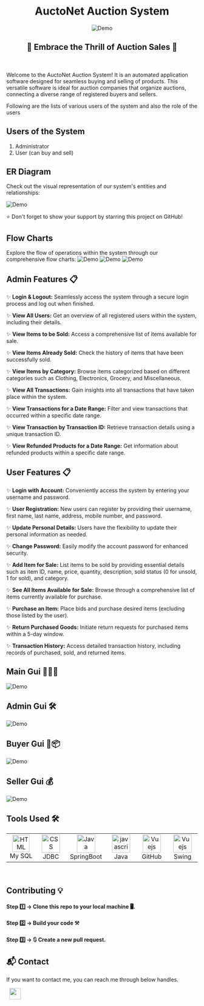  <h1 align="center">AuctoNet Auction System</h1> 
 

<div align="center">
  <img alt="Demo" src="ReadmeImages/Project%20Log.png" />
</div>
<h2 align="center">🌟 Embrace the Thrill of Auction Sales 🌟</h2>


<br>
<br>
Welcome to the AuctoNet Auction System! It is an automated application software designed for seamless buying and selling of products. This versatile software is ideal for auction companies that organize auctions, connecting a diverse range of registered buyers and sellers.


Following are the lists of various users of the system and also the role of the users

## Users of the System
1. Administrator
2. User (can buy and sell)

## ER Diagram
Check out the visual representation of our system's entities and relationships:

<img alt="Demo" src="ReadmeImages/Er_Diagram.png" />

:star: Don't forget to show your support by starring this project on GitHub!

## Flow Charts
Explore the flow of operations within the system through our comprehensive flow charts:
<img alt="Demo" src="ReadmeImages/adminflow.png" />
<img alt="Demo" src="ReadmeImages/mainflow.png" />
<img alt="Demo" src="ReadmeImages/sellerflow.png" />


## Admin Features 📋

✨ **Login & Logout:** Seamlessly access the system through a secure login process and log out when finished.

✨ **View All Users:** Get an overview of all registered users within the system, including their details.

✨ **View Items to be Sold:** Access a comprehensive list of items available for sale.

✨ **View Items Already Sold:** Check the history of items that have been successfully sold.

✨ **View Items by Category:** Browse items categorized based on different categories such as Clothing, Electronics, Grocery, and Miscellaneous.

✨ **View All Transactions:** Gain insights into all transactions that have taken place within the system.

✨ **View Transactions for a Date Range:** Filter and view transactions that occurred within a specific date range.

✨ **View Transaction by Transaction ID:** Retrieve transaction details using a unique transaction ID.

✨ **View Refunded Products for a Date Range:** Get information about refunded products within a specific date range.


## User Features 📋

✨ **Login with Account:** Conveniently access the system by entering your username and password.

✨ **User Registration:** New users can register by providing their username, first name, last name, address, mobile number, and password.

✨ **Update Personal Details:** Users have the flexibility to update their personal information as needed.

✨ **Change Password:** Easily modify the account password for enhanced security.

✨ **Add Item for Sale:** List items to be sold by providing essential details such as item ID, name, price, quantity, description, sold status (0 for unsold, 1 for sold), and category.

✨ **See All Items Available for Sale:** Browse through a comprehensive list of items currently available for purchase.

✨ **Purchase an Item:** Place bids and purchase desired items (excluding those listed by the user).

✨ **Return Purchased Goods:** Initiate return requests for purchased items within a 5-day window.

✨ **Transaction History:** Access detailed transaction history, including records of purchased, sold, and returned items.


## Main Gui 👨🏻‍💻
<img alt="Demo" src="Pages/main.png" />


## Admin Gui 🛠️
<img alt="Demo" src="Pages/admin.png" />


## Buyer Gui 💱📦
<img alt="Demo" src="Pages/buyer.png" />


## Seller Gui 💰
<img alt="Demo" src="Pages/seller.png" />



## Tools Used 🛠️
<table align="center">
  
  <tr>
      <td align="center" width="100">
        <img src="Tools/mysql.png" width="45" height="45" alt="HTML" />
      <br>My SQL
    </td>
    
 <td align="center" width="100">
        <img src="Tools/jdbc.png" width="48" height="48" alt="CSS" />
      <br>JDBC
    </td> 
    
<td align="center" width="100">
        <img src="Tools/springboot.png" width="48" height="48" alt="Java" />
      <br>SpringBoot
    </td>
    
<td align="center" width="100">
        <img src="Tools/java.png" width="48" height="48" alt="javascript" />
      <br>Java 
    </td>
    
<td align="center" width="100">
        <img src="Tools/github.png" width="48" height="48" alt="Vuejs" />
      <br>GitHub
    </td> 
 <td align="center" width="100">
        <img src="Tools/swing.png" width="48" height="48" alt="Vuejs" />
      <br>Swing
    </td>    
  </tr> 
  </table>


<br>



## Contributing 💡
#### Step 1️⃣    -> Clone this repo to your local machine 🖥️.

#### Step 2️⃣    -> **Build your code** ⚒️

#### Step 3️⃣    -> 🔃 Create a new pull request.





<h2>📬 Contact</h2>

If you want to contact me, you can reach me through below handles.


&nbsp;&nbsp;<a href="https://www.linkedin.com/in/shubham-bhati-787319213/"><img src="https://www.felberpr.com/wp-content/uploads/linkedin-logo.png" width="30"></img></a>

